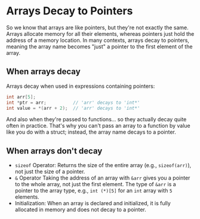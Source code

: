 # Arrays Decay to Pointers

So we know that arrays are like pointers, but they're not exactly the same. Arrays allocate memory for all their elements, whereas pointers just hold the address of a memory location. In many contexts, arrays decay to pointers, meaning the array name becomes "just" a pointer to the first element of the array.

## When arrays decay

Arrays decay when used in expressions containing pointers:

```c
int arr[5];
int *ptr = arr;          // 'arr' decays to 'int*'
int value = *(arr + 2);  // 'arr' decays to 'int*'
```

And also when they're passed to functions... so they actually decay quite often in practice. That's why you can't pass an array to a function by value like you do with a struct; instead, the array name decays to a pointer.

## When arrays don't decay

- `sizeof` Operator: Returns the size of the entire array (e.g., `sizeof(arr)`), not just the size of a pointer.
- `&` Operator Taking the address of an array with `&arr` gives you a pointer to the whole array, not just the first element. The type of `&arr` is a pointer to the array type, e.g., `int (*)[5]` for an `int` array with `5` elements.
- Initialization: When an array is declared and initialized, it is fully allocated in memory and does not decay to a pointer.
